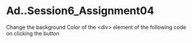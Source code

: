 # Ad..Session6_Assignment04
Change the background Color of the &lt;div> element of the following code on clicking the button
